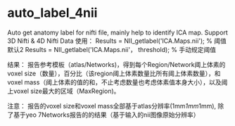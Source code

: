 # auto_label_4nii
Auto get anatomy label for nifti file, mainly help to identify ICA map.
Support 3D Nifti & 4D Nifti Data
使用：
Results = NII_getlabel('ICA.Maps.nii'); % 阈值默认2
Results = NII_getlabel('ICA.Maps.nii'， threshold); % 手动规定阈值

结果：
报告参考模板（atlas/Networks)，得到每个Region/Network阈上体素的voxel size（数量），百分比（该region阈上体素数量比所有阈上体素数量），和voxel mass（阈上体素的值的和，不止考虑数量也考虑体素值本身大小），以及阈上voxel size最大的区域（MaxRegion)。

注意：
报告的voxel size和voxel mass全部基于atlas分辨率(1mm*1mm*1mm), 除了基于yeo 7Networks报告的的结果（基于输入的nii图像原始分辨率）
